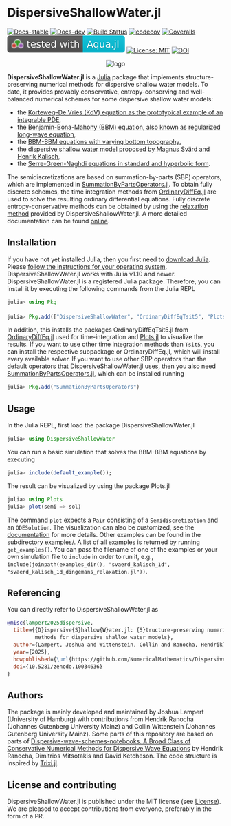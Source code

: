 # DispersiveShallowWater.jl

[![Docs-stable](https://img.shields.io/badge/docs-stable-blue.svg)](https://NumericalMathematics.github.io/DispersiveShallowWater.jl/stable)
[![Docs-dev](https://img.shields.io/badge/docs-dev-blue.svg)](https://NumericalMathematics.github.io/DispersiveShallowWater.jl/dev/)
[![Build Status](https://github.com/NumericalMathematics/DispersiveShallowWater.jl/actions/workflows/CI.yml/badge.svg?branch=main)](https://github.com/NumericalMathematics/DispersiveShallowWater.jl/actions/workflows/CI.yml?query=branch%3Amain)
[![codecov](https://codecov.io/gh/NumericalMathematics/DispersiveShallowWater.jl/graph/badge.svg)](https://codecov.io/gh/NumericalMathematics/DispersiveShallowWater.jl)
[![Coveralls](https://coveralls.io/repos/github/NumericalMathematics/DispersiveShallowWater.jl/badge.svg?branch=main)](https://coveralls.io/github/NumericalMathematics/DispersiveShallowWater.jl?branch=main)
[![Aqua QA](https://raw.githubusercontent.com/JuliaTesting/Aqua.jl/master/badge.svg)](https://github.com/JuliaTesting/Aqua.jl)
[![License: MIT](https://img.shields.io/badge/License-MIT-success.svg)](https://opensource.org/licenses/MIT)
[![DOI](https://zenodo.org/badge/635090135.svg)](https://zenodo.org/doi/10.5281/zenodo.10034636)

<p align="center">
  <img width="300px" alt="logo" src="docs/src/assets/logo_text.png">
</p>

**DispersiveShallowWater.jl** is a [Julia](https://julialang.org/) package that implements structure-preserving numerical methods for dispersive shallow water models.
To date, it provides provably conservative, entropy-conserving and well-balanced numerical schemes for some dispersive shallow water models:

* the [Korteweg–De Vries (KdV) equation as the prototypical example of an integrable PDE](https://doi.org/10.1007/s10915-025-02898-x),
* the [Benjamin-Bona-Mahony (BBM) equation, also known as regularized long-wave equation](https://doi.org/10.4208/cicp.OA-2020-0119),
* the [BBM-BBM equations with varying bottom topography](https://iopscience.iop.org/article/10.1088/1361-6544/ac3c29),
* the [dispersive shallow water model proposed by Magnus Svärd and Henrik Kalisch](https://arxiv.org/abs/2302.09924),
* the [Serre-Green-Naghdi equations in standard and hyperbolic form](https://arxiv.org/abs/2408.02665).

The semidiscretizations are based on summation-by-parts (SBP) operators, which are implemented in [SummationByPartsOperators.jl](https://github.com/ranocha/SummationByPartsOperators.jl/).
To obtain fully discrete schemes, the time integration methods from [OrdinaryDiffEq.jl](https://github.com/SciML/OrdinaryDiffEq.jl) are used to solve the resulting ordinary differential equations.
Fully discrete entropy-conservative methods can be obtained by using the [relaxation method](https://epubs.siam.org/doi/10.1137/19M1263662) provided by DispersiveShallowWater.jl.
A more detailed documentation can be found [online](https://NumericalMathematics.github.io./DispersiveShallowWater.jl/stable/).

## Installation

If you have not yet installed Julia, then you first need to [download Julia](https://julialang.org/downloads/). Please [follow the instructions for your operating system](https://julialang.org/downloads/platform/).
DispersiveShallowWater.jl works with Julia v1.10 and newer. DispersiveShallowWater.jl is a registered Julia package. Therefore, you can install it by executing the following commands from the Julia REPL

```julia
julia> using Pkg

julia> Pkg.add(["DispersiveShallowWater", "OrdinaryDiffEqTsit5", "Plots"])
```

In addition, this installs the packages OrdinaryDiffEqTsit5.jl from [OrdinaryDiffEq.jl](https://github.com/SciML/OrdinaryDiffEq.jl)
used for time-integration and [Plots.jl](https://github.com/JuliaPlots/Plots.jl) to visualize the results. If you want to use
other time integration methods than `Tsit5`, you can install the respective subpackage or OrdinaryDiffEq.jl, which will install
every available solver.
If you want to use other SBP operators than the default operators that DispersiveShallowWater.jl uses, then you also need [SummationByPartsOperators.jl](https://github.com/ranocha/SummationByPartsOperators.jl),
which can be installed running

```julia
julia> Pkg.add("SummationByPartsOperators")
```

## Usage

In the Julia REPL, first load the package DispersiveShallowWater.jl

```julia
julia> using DispersiveShallowWater
```

You can run a basic simulation that solves the BBM-BBM equations by executing

```julia
julia> include(default_example());
```

The result can be visualized by using the package Plots.jl

```julia
julia> using Plots
julia> plot(semi => sol)
```

The command `plot` expects a `Pair` consisting of a `Semidiscretization` and an `ODESolution`. The visualization can also be customized, see the [documentation](https://NumericalMathematics.github.io/DispersiveShallowWater.jl/stable/overview#visualize_results)
for more details. Other examples can be found in the subdirectory [examples/](https://github.com/NumericalMathematics/DispersiveShallowWater.jl/tree/main/examples).
A list of all examples is returned by running `get_examples()`. You can pass the filename of one of the examples or your own simulation file to `include` in order to run it,
e.g., `include(joinpath(examples_dir(), "svaerd_kalisch_1d", "svaerd_kalisch_1d_dingemans_relaxation.jl"))`.

## Referencing

You can directly refer to DispersiveShallowWater.jl as

```bibtex
@misc{lampert2025dispersive,
  title={{D}ispersive{S}hallow{W}ater.jl: {S}tructure-preserving numerical
         methods for dispersive shallow water models},
  author={Lampert, Joshua and Wittenstein, Collin and Ranocha, Hendrik},
  year={2025},
  howpublished={\url{https://github.com/NumericalMathematics/DispersiveShallowWater.jl}},
  doi={10.5281/zenodo.10034636}
}
```

## Authors

The package is mainly developed and maintained by Joshua Lampert (University of Hamburg)
with contributions from Hendrik Ranocha (Johannes Gutenberg University Mainz)
and Collin Wittenstein (Johannes Gutenberg University Mainz).
Some parts of this repository are based on parts of
[Dispersive-wave-schemes-notebooks. A Broad Class of Conservative Numerical Methods for Dispersive Wave Equations](https://github.com/ranocha/Dispersive-wave-schemes-notebooks)
by Hendrik Ranocha, Dimitrios Mitsotakis and David Ketcheson.
The code structure is inspired by [Trixi.jl](https://github.com/trixi-framework/Trixi.jl/).

## License and contributing

DispersiveShallowWater.jl is published under the MIT license (see [License](https://github.com/NumericalMathematics/DispersiveShallowWater.jl/blob/main/LICENSE)). We are pleased to accept contributions from everyone, preferably in the form of a PR.
